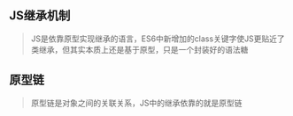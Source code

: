 ## JS继承机制
> JS是依靠原型实现继承的语言，ES6中新增加的class关键字使JS更贴近了类继承，但其实本质上还是基于原型，只是一个封装好的语法糖

## 原型链
> 原型链是对象之间的关联关系，JS中的继承依靠的就是原型链
